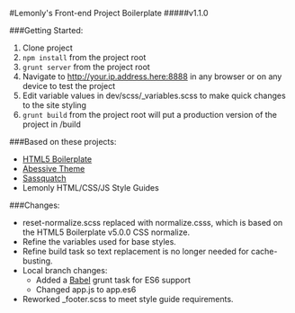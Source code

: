 #Lemonly's Front-end Project Boilerplate
#####v1.1.0

###Getting Started:
1. Clone project
2. `npm install` from the project root
3. `grunt server` from the project root
4. Navigate to http://your.ip.address.here:8888 in any browser or on any device to test the project
5. Edit variable values in dev/scss/_variables.scss to make quick changes to the site styling
6. `grunt build` from the project root will put a production version of the project in /build

###Based on these projects:
* [HTML5 Boilerplate](https://html5boilerplate.com/)
* [Abessive Theme](https://github.com/joshbroton/abessive)
* [Sassquatch](https://github.com/joshbroton/sassquatch)
* Lemonly HTML/CSS/JS Style Guides

###Changes:
* reset-normalize.scss replaced with normalize.csss, which is based on the HTML5 Boilerplate v5.0.0 CSS normalize.
* Refine the variables used for base styles.
* Refine build task so text replacement is no longer needed for cache-busting.
* Local branch changes:
    * Added a [Babel](https://babeljs.io/) grunt task for ES6 support
    * Changed app.js to app.es6
* Reworked _footer.scss to meet style guide requirements.
